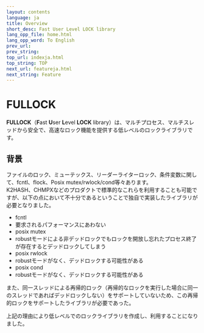 ```yaml
---
layout: contents
language: ja
title: Overview
short_desc: Fast User Level LOCK library
lang_opp_file: home.html
lang_opp_word: To English
prev_url: 
prev_string: 
top_url: indexja.html
top_string: TOP
next_url: featureja.html
next_string: Feature
---
```


# FULLOCK
**FULLOCK**（**F**ast **U**ser **L**evel **LOCK** library）は、マルチプロセス、マルチスレッドから安全で、高速なロック機能を提供する低レベルのロックライブラリです。

## 背景
ファイルのロック、ミューテックス、リーダーライターロック、条件変数に関して、fcntl、flock、Posix mutex/rwlock/cond等々あります。  
K2HASH、CHMPXなどのプロダクトで標準的なこれらを利用することも可能ですが、以下の点において不十分であるということで独自で実装したライブラリが必要となりました。

- fcntl
 - 要求されるパフォーマンスにあわない
- posix mutex
 - robustモードによる非デッドロックでもロックを開放し忘れたプロセス終了が存在するとデッドロックしてしまう
- posix rwlock
 - robustモードがなく、デッドロックする可能性がある
- posix cond
 - robustモードがなく、デッドロックする可能性がある

また、同一スレッドによる再帰的ロック（再帰的なロックを実行した場合に同一のスレッドであればデッドロックしない）をサポートしていないため、この再帰的ロックをサポートしたライブラリが必要であった。

上記の理由により低レベルでのロックライブラリを作成し、利用することになりました。

